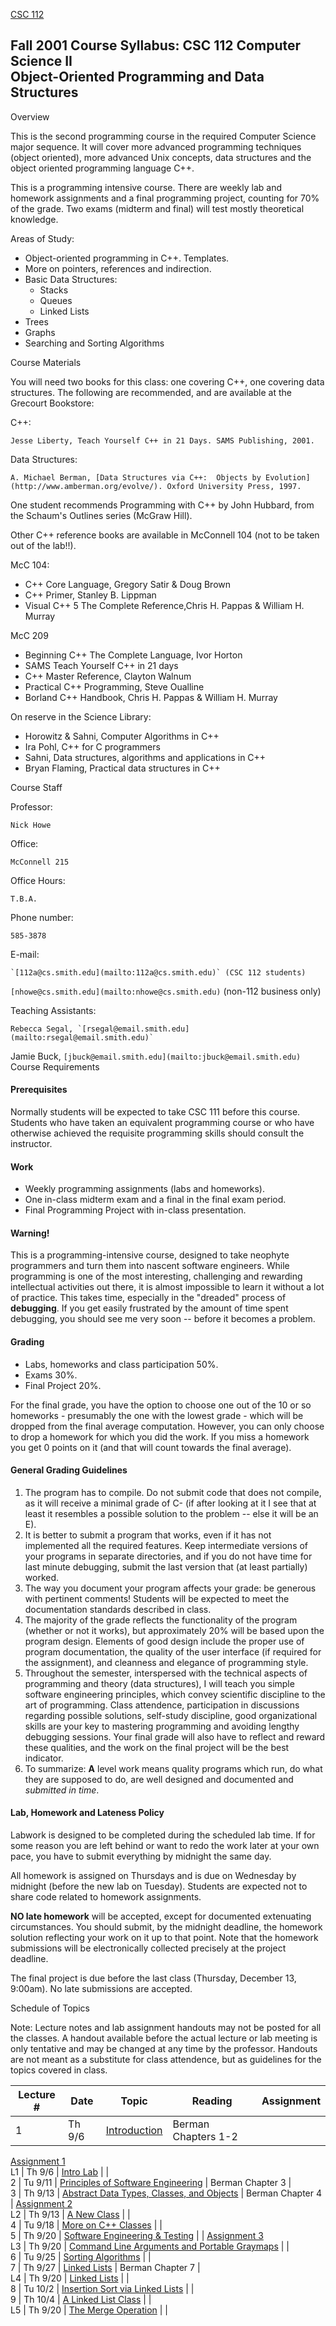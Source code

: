 [CSC 112](http://www.cs.smith.edu/~nhowe/Teaching/csc112)

Fall 2001 Course Syllabus:  CSC 112 Computer Science II  
Object-Oriented Programming and Data Structures  
---  
Overview  
  

This is the second programming course in the required Computer Science major
sequence. It will cover more advanced programming techniques (object
oriented), more advanced Unix concepts, data structures and the object
oriented programming language C++.

This is a programming intensive course. There are weekly lab and homework
assignments and a final programming project, counting for 70% of the grade.
Two exams (midterm and final) will test mostly theoretical knowledge.

Areas of Study:

  * Object-oriented programming in C++. Templates.
  * More on pointers, references and indirection.
  * Basic Data Structures:
    * Stacks
    * Queues
    * Linked Lists
  * Trees
  * Graphs
  * Searching and Sorting Algorithms

  
Course Materials  
  

You will need two books for this class: one covering C++, one covering data
structures. The following are recommended, and are available at the Grecourt
Bookstore:

C++:

    Jesse Liberty, Teach Yourself C++ in 21 Days. SAMS Publishing, 2001.
Data Structures:

    A. Michael Berman, [Data Structures via C++:  Objects by Evolution](http://www.amberman.org/evolve/). Oxford University Press, 1997.

One student recommends Programming with C++ by John Hubbard, from the Schaum's
Outlines series (McGraw Hill).

Other C++ reference books are available in McConnell 104 (not to be taken out
of the lab!!).

McC 104:

    

  * C++ Core Language, Gregory Satir & Doug Brown
  * C++ Primer, Stanley B. Lippman
  * Visual C++ 5 The Complete Reference,Chris H. Pappas & William H. Murray

McC 209

    

  * Beginning C++ The Complete Language, Ivor Horton
  * SAMS Teach Yourself C++ in 21 days
  * C++ Master Reference, Clayton Walnum
  * Practical C++ Programming, Steve Oualline
  * Borland C++ Handbook, Chris H. Pappas & William H. Murray

On reserve in the Science Library:

  * Horowitz & Sahni, Computer Algorithms in C++
  * Ira Pohl, C++ for C programmers
  * Sahni, Data structures, algorithms and applications in C++
  * Bryan Flaming, Practical data structures in C++

  
Course Staff  
  

Professor:

    Nick Howe
Office:

    McConnell 215
Office Hours:

    T.B.A.
Phone number:

    585-3878
E-mail:

    `[112a@cs.smith.edu](mailto:112a@cs.smith.edu)` (CSC 112 students)  
`[nhowe@cs.smith.edu](mailto:nhowe@cs.smith.edu)` (non-112 business only)

Teaching Assistants:

    Rebecca Segal, `[rsegal@email.smith.edu](mailto:rsegal@email.smith.edu)`  
Jamie Buck, `[jbuck@email.smith.edu](mailto:jbuck@email.smith.edu)`  
Course Requirements  
  

#### Prerequisites

Normally students will be expected to take CSC 111 before this course.
Students who have taken an equivalent programming course or who have otherwise
achieved the requisite programming skills should consult the instructor.

#### Work

  * Weekly programming assignments (labs and homeworks).
  * One in-class midterm exam and a final in the final exam period.
  * Final Programming Project with in-class presentation.

#### Warning!

This is a programming-intensive course, designed to take neophyte programmers
and turn them into nascent software engineers. While programming is one of the
most interesting, challenging and rewarding intellectual activities out there,
it is almost impossible to learn it without a lot of practice. This takes
time, especially in the "dreaded" process of **debugging**. If you get easily
frustrated by the amount of time spent debugging, you should see me very soon
\-- before it becomes a problem.

#### Grading

  * Labs, homeworks and class participation 50%.
  * Exams 30%.
  * Final Project 20%.

For the final grade, you have the option to choose one out of the 10 or so
homeworks - presumably the one with the lowest grade - which will be dropped
from the final average computation. However, you can only choose to drop a
homework for which you did the work. If you miss a homework you get 0 points
on it (and that will count towards the final average).

#### General Grading Guidelines

  1. The program has to compile. Do not submit code that does not compile, as it will receive a minimal grade of C- (if after looking at it I see that at least it resembles a possible solution to the problem -- else it will be an E).
  2. It is better to submit a program that works, even if it has not implemented all the required features. Keep intermediate versions of your programs in separate directories, and if you do not have time for last minute debugging, submit the last version that (at least partially) worked.
  3. The way you document your program affects your grade: be generous with pertinent comments! Students will be expected to meet the documentation standards described in class.
  4. The majority of the grade reflects the functionality of the program (whether or not it works), but approximately 20% will be based upon the program design. Elements of good design include the proper use of program documentation, the quality of the user interface (if required for the assignment), and cleanness and elegance of programming style.
  5. Throughout the semester, interspersed with the technical aspects of programming and theory (data structures), I will teach you simple software engineering principles, which convey scientific discipline to the art of programming. Class attendence, participation in discussions regarding possible solutions, self-study discipline, good organizational skills are your key to mastering programming and avoiding lengthy debugging sessions. Your final grade will also have to reflect and reward these qualities, and the work on the final project will be the best indicator.
  6. To summarize: **A** level work means quality programs which run, do what they are supposed to do, are well designed and documented and _submitted in time_.

#### Lab, Homework and Lateness Policy

Labwork is designed to be completed during the scheduled lab time. If for some
reason you are left behind or want to redo the work later at your own pace,
you have to submit everything by midnight the same day.

All homework is assigned on Thursdays and is due on Wednesday by midnight
(before the new lab on Tuesday). Students are expected not to share code
related to homework assignments.

**NO late homework** will be accepted, except for documented extenuating
circumstances. You should submit, by the midnight deadline, the homework
solution reflecting your work on it up to that point. Note that the homework
submissions will be electronically collected precisely at the project
deadline.

The final project is due before the last class (Thursday, December 13,
9:00am). No late submissions are accepted.

  
  
Schedule of Topics  
  

Note:  Lecture notes and lab assignment handouts may not be posted for all the
classes. A handout available before the actual lecture or lab meeting is only
tentative and may be changed at any time by the professor. Handouts are not
meant as a substitute for class attendence, but as guidelines for the topics
covered in class.

| Lecture # | Date | Topic | Reading | Assignment  
---|---|---|---|---  
1 | Th 9/6 | [Introduction](Lectures/lecture1.html) | Berman Chapters 1-2 |
[Assignment 1](Assignments/assign1.html)  
L1 | Th 9/6 | [Intro Lab](Labs/lab1.html) |   |  
2 | Tu 9/11 | [Principles of Software Engineering](Lectures/lecture2.html) |
Berman Chapter 3 |  
3 | Th 9/13 | [Abstract Data Types, Classes, and
Objects](Lectures/lecture3.html) | Berman Chapter 4 | [Assignment
2](Assignments/assign2.html)  
L2 | Th 9/13 | [A New Class](Labs/lab2.html) |   |  
4 | Tu 9/18 | [More on C++ Classes](Lectures/lecture4.html) |   |  
5 | Th 9/20 | [Software Engineering & Testing](Lectures/lecture2.html) |   |
[Assignment 3](Assignments/assign3.html)  
L3 | Th 9/20 | [Command Line Arguments and Portable Graymaps](Labs/lab3.html)
|   |  
6 | Tu 9/25 | [Sorting Algorithms](Lectures/lecture6.html) |   |  
7 | Th 9/27 | [Linked Lists](Lectures/lecture7.html) | Berman Chapter 7 |  
L4 | Th 9/20 | [Linked Lists](Labs/lab3.html) |   |  
8 | Tu 10/2 | [Insertion Sort via Linked Lists](Lectures/lecture8.html) |   |  
9 | Th 10/4 | [A Linked List Class](Lectures/lecture9.html) |   |  
L5 | Th 9/20 | [The Merge Operation](Labs/lab3.html) |   |  

